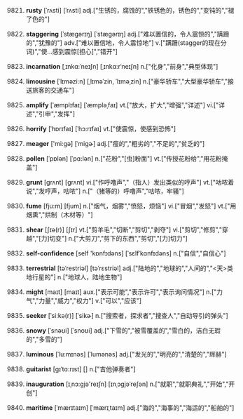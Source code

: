 9821. **rusty**
[ˈrʌsti]  [ˈrʌsti]
adj.["生锈的，腐蚀的","铁锈色的，锈色的","变钝的","褪了色的"]  

9822. **staggering**
[ˈstægərɪŋ]  [ˈstæɡərɪŋ]
adj.["难以置信的，令人震惊的","蹒跚的","犹豫的"]  adv.["难以置信地，令人震惊地"]  v.["蹒跚(stagger的现在分词)","使…感到震惊[担心]","错开"]  

9823. **incarnation**
[ˌɪnkɑ:ˈneɪʃn]  [ˌɪnkɑ:rˈneɪʃn]
n.["化身","前身","典型体现"]  

9824. **limousine**
[ˈlɪməzi:n]  [ˌlɪməˈzin, ˈlɪməˌzin]
n.["豪华轿车","大型豪华轿车","接送旅客的交通车"]  

9825. **amplify**
[ˈæmplɪfaɪ]  [ˈæmpləˌfaɪ]
vt.["放大，扩大","增强","详述"]  vi.["详述","引申","发挥"]  

9826. **horrify**
[ˈhɒrɪfaɪ]  [ˈhɔ:rɪfaɪ]
vt.["使震惊，使感到恐怖"]  

9827. **meager**
['mi:gə]  [ˈmiɡɚ]
adj.["瘦的","粗劣的","不足的","贫乏的"]  

9828. **pollen**
[ˈpɒlən]  [ˈpɑ:lən]
n.["花粉","[虫]粉面"]  vt.["传授花粉给","用花粉掩盖"]  

9829. **grunt**
[grʌnt]  [ɡrʌnt]
vi.["作呼噜声","（指人）发出类似的哼声"]  vt.["咕哝着说","发哼声，咕哝"]  n.["（猪等的）呼噜声","咕哝，牢骚"]  

9830. **fume**
[fju:m]  [fjum]
n.["烟气，烟雾","愤怒，烦恼"]  vi.["冒烟","发怒"]  vt.["用烟熏","烘制（木材等）"]  

9831. **shear**
[ʃɪə(r)]  [ʃɪr]
vt.["剪羊毛","切断","剪切","剥夺"]  vi.["剪切","修剪","穿越","[力]切变"]  n.["大剪刀","剪下的东西","剪切","[力]切力"]  

9832. **self-confidence**
[self 'kɒnfɪdəns]  [ˈsɛlfˈkɑnfɪdəns]
n.["自信","自信心"]  

9833. **terrestrial**
[təˈrestriəl]  [təˈrɛstriəl]
adj.["陆地的","地球的","人间的","<天>类地行星的"]  n.["地球人，陆地生物"]  

9834. **might**
[maɪt]  [maɪt]
aux.["表示可能","表示许可","表示询问情况"]  n.["力气","力量","威力","权力"]  v.["可以","应该"]  

9835. **seeker**
[ˈsi:kə(r)]  [ˈsikɚ]
n.["搜索者，探求者","搜查人","自动导引的弹头"]  

9836. **snowy**
[ˈsnəʊi]  [ˈsnoʊi]
adj.["下雪的","被雪覆盖的","雪白的，洁白无瑕的","多雪的"]  

9837. **luminous**
[ˈlu:mɪnəs]  [ˈlumənəs]
adj.["发光的","明亮的","清楚的","辉赫"]  

9838. **guitarist**
[gɪˈtɑ:rɪst]  []
n.["吉他弹奏者"]  

9839. **inauguration**
[ɪˌnɔ:ɡjə'reɪʃn]  [ɪnˌɔɡjəˈreʃən]
n.["就职","就职典礼","开始","开创"]  

9840. **maritime**
[ˈmærɪtaɪm]  [ˈmærɪˌtaɪm]
adj.["海的","海事的","海运的","船舶的"]  

